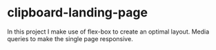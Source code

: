 # clipboard-landing-page
In this project I make use of flex-box to create an optimal layout. Media queries to make the single page responsive. 
